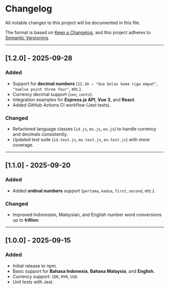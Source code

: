 # Changelog

All notable changes to this project will be documented in this file.

The format is based on [Keep a Changelog](https://keepachangelog.com/en/1.0.0/),
and this project adheres to [Semantic Versioning](https://semver.org/spec/v2.0.0.html).

---

## [1.2.0] - 2025-09-28
### Added
- Support for **decimal numbers** (`12.34 → "dua belas koma tiga empat"`, `"twelve point three four"`, etc.).
- Currency decimal support (`sen`, `cents`).
- Integration examples for **Express.js API**, **Vue 3**, and **React**.
- Added GitHub Actions CI workflow (Jest tests).

### Changed
- Refactored language classes (`id.js`, `ms.js`, `en.js`) to handle currency and decimals consistently.
- Updated test suite (`id.test.js`, `ms.test.js`, `en.test.js`) with more coverage.

---

## [1.1.0] - 2025-09-20
### Added
- Added **ordinal numbers** support (`pertama`, `kedua`, `first`, `second`, etc.).

### Changed
- Improved Indonesian, Malaysian, and English number word conversions up to **trillion**.

---

## [1.0.0] - 2025-09-15
### Added
- Initial release to npm.
- Basic support for **Bahasa Indonesia**, **Bahasa Malaysia**, and **English**.
- Currency support: `IDR`, `MYR`, `USD`.
- Unit tests with Jest.

